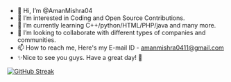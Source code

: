 - 👋 Hi, I’m @AmanMishra04
- 👀 I’m interested in Coding and Open Source Contributions.
- 🌱 I’m currently learning C++/python/HTML/PHP/java and many more.
- 💞️ I’m looking to collaborate with different types of companies and communities.
- 📫 How to reach me, Here's my E-mail ID - amanmishra0411@gmail.com
- ✨Nice to see you guys. Have a great day! 🎊

<!---
AmanMishra04/AmanMishra04 is a ✨ special ✨ repository because its `README.md` (this file) appears on your GitHub profile.
You can click the Preview link to take a look at your changes.
--->
[![GitHub Streak](https://streak-stats.demolab.com?user=AmanMishra04)](https://git.io/streak-stats)
